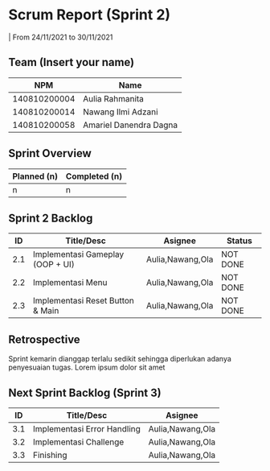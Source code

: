 # Scrum Report (Sprint 2)
| From 24/11/2021 to 30/11/2021

## Team (Insert your name)
| NPM           | Name                   |
| ------------- |------------------------|
| 140810200004  | Aulia Rahmanita        |
| 140810200014  | Nawang Ilmi Adzani     |
| 140810200058  | Amariel Danendra Dagna |

## Sprint Overview
| Planned (n)   | Completed (n) |
| ------------- |-------------- |
| n             | n             |

## Sprint 2 Backlog

| ID  | Title/Desc | Asignee | Status |
| --- | ---------- | ------- | ------ |
| 2.1 | Implementasi Gameplay (OOP + UI) | Aulia,Nawang,Ola | NOT DONE |
| 2.2 | Implementasi Menu   | Aulia,Nawang,Ola | NOT DONE |
| 2.3 | Implementasi Reset Button & Main    | Aulia,Nawang,Ola | NOT DONE |

## Retrospective 

Sprint kemarin dianggap terlalu sedikit sehingga diperlukan adanya penyesuaian tugas. Lorem ipsum dolor sit amet

## Next Sprint Backlog (Sprint 3)
| ID  | Title/Desc | Asignee | 
| --- | ---------- | ------- | 
| 3.1 | Implementasi Error Handling  | Aulia,Nawang,Ola | 
| 3.2 | Implementasi Challenge  | Aulia,Nawang,Ola | 
| 3.3 | Finishing   | Aulia,Nawang,Ola | 